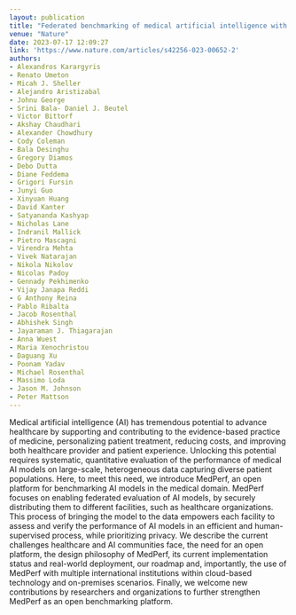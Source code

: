 ```yaml
---
layout: publication
title: "Federated benchmarking of medical artificial intelligence with MedPerf"
venue: "Nature"
date: 2023-07-17 12:09:27
link: 'https://www.nature.com/articles/s42256-023-00652-2'
authors:
- Alexandros Karargyris
- Renato Umeton
- Micah J. Sheller
- Alejandro Aristizabal
- Johnu George
- Srini Bala- Daniel J. Beutel
- Victor Bittorf
- Akshay Chaudhari
- Alexander Chowdhury
- Cody Coleman
- Bala Desinghu
- Gregory Diamos
- Debo Dutta
- Diane Feddema
- Grigori Fursin
- Junyi Guo
- Xinyuan Huang
- David Kanter
- Satyananda Kashyap
- Nicholas Lane
- Indranil Mallick
- Pietro Mascagni
- Virendra Mehta
- Vivek Natarajan
- Nikola Nikolov
- Nicolas Padoy
- Gennady Pekhimenko
- Vijay Janapa Reddi
- G Anthony Reina
- Pablo Ribalta
- Jacob Rosenthal
- Abhishek Singh
- Jayaraman J. Thiagarajan
- Anna Wuest
- Maria Xenochristou
- Daguang Xu
- Poonam Yadav
- Michael Rosenthal
- Massimo Loda
- Jason M. Johnson
- Peter Mattson
---
```


Medical artificial intelligence (AI) has tremendous potential to advance healthcare by supporting and contributing to the evidence-based practice of medicine, personalizing patient treatment, reducing costs, and improving both healthcare provider and patient experience. Unlocking this potential requires systematic, quantitative evaluation of the performance of medical AI models on large-scale, heterogeneous data capturing diverse patient populations. Here, to meet this need, we introduce MedPerf, an open platform for benchmarking AI models in the medical domain. MedPerf focuses on enabling federated evaluation of AI models, by securely distributing them to different facilities, such as healthcare organizations. This process of bringing the model to the data empowers each facility to assess and verify the performance of AI models in an efficient and human-supervised process, while prioritizing privacy. We describe the current challenges healthcare and AI communities face, the need for an open platform, the design philosophy of MedPerf, its current implementation status and real-world deployment, our roadmap and, importantly, the use of MedPerf with multiple international institutions within cloud-based technology and on-premises scenarios. Finally, we welcome new contributions by researchers and organizations to further strengthen MedPerf as an open benchmarking platform.